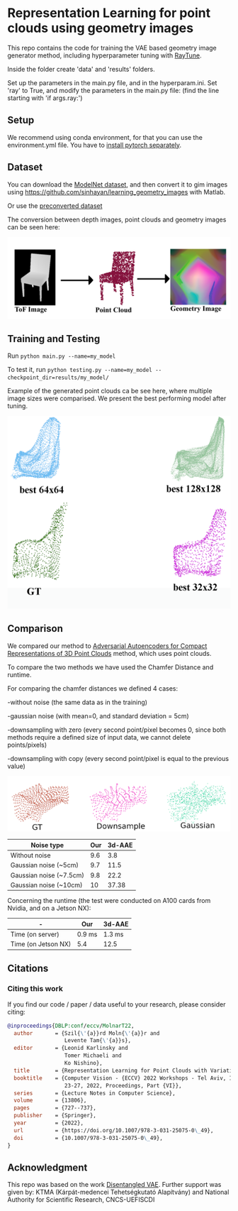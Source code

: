 # Representation Learning for point clouds using geometry images

This repo contains the code for training the VAE based geometry image generator method, including hyperparameter tuning with [RayTune](https://pytorch.org/tutorials/beginner/hyperparameter_tuning_tutorial.html).

Inside the folder create 'data' and 'results' folders.

Set up the parameters in the main.py file, and in the hyperparam.ini.
Set 'ray' to True, and modify the parameters in the main.py file: (find the line starting with 'if args.ray:')

## Setup
We recommend using conda environment, for that you can use the environment.yml file. You have to [install pytorch separately](https://pytorch.org/get-started/locally/).

## Dataset

You can download the [ModelNet dataset](https://modelnet.cs.princeton.edu/), and then convert it to gim images using https://github.com/sinhayan/learning_geometry_images with Matlab.

Or use the [preconverted dataset](https://drive.google.com/drive/folders/1WSO5EysAak148_HufngGzvbRMCr9CjQ6?usp=sharing)

The conversion between depth images, point clouds and geometry images can be seen here:

![plot](./depth2pcd2gim_fake.png)

## Training and Testing

Run  ```python main.py --name=my_model``` 

To test it, run ```python testing.py --name=my_model --checkpoint_dir=results/my_model/``` 

Example of the generated point clouds ca be see here, where multiple image sizes were comparised. We present the best performing model after tuning.

![plot](./chair_890_test_32_64_128_comparison_labels.png)

##  Comparison

We compared our method to [Adversarial Autoencoders for Compact Representations of 3D Point Clouds](https://arxiv.org/abs/1811.07605) method, which uses point clouds.

To compare the two methods we have used the Chamfer Distance and runtime.

For comparing the chamfer distances we defined 4 cases:

-without noise (the same data as in the training)

-gaussian noise (with mean=0, and standard deviation = 5cm)

-downsampling with zero (every second point/pixel becomes 0, since both methods require a defined size of input data, we cannot delete points/pixels)

-downsampling with copy (every second point/pixel is equal to the previous value)

![plot](./noises.png)

| Noise type  | Our | 3d-AAE |
| ------------- | ------------- | ------------- |
| Without noise | 9.6 | 3.8 |
| Gaussian noise (~5cm) | 9.7 | 11.5 |
| Gaussian noise (~7.5cm) | 9.8 | 22.2 |
| Gaussian noise (~10cm) | 10 | 37.38 |

Concerning the runtime (the test were conducted on A100 cards from Nvidia, and on a Jetson NX):

| -  | Our | 3d-AAE |
| ------------- | ------------- | ------------- |
| Time (on server) | 0.9 ms | 1.3 ms |
| Time (on Jetson NX) | 5.4 | 12.5 |

## Citations
### Citing this work
If you find our code / paper / data useful to your research, please consider citing:

```bibtex
@inproceedings{DBLP:conf/eccv/MolnarT22,
  author       = {Szil{\'{a}}rd Moln{\'{a}}r and
                  Levente Tam{\'{a}}s},
  editor       = {Leonid Karlinsky and
                  Tomer Michaeli and
                  Ko Nishino},
  title        = {Representation Learning for Point Clouds with Variational Autoencoders},
  booktitle    = {Computer Vision - {ECCV} 2022 Workshops - Tel Aviv, Israel, October
                  23-27, 2022, Proceedings, Part {VI}},
  series       = {Lecture Notes in Computer Science},
  volume       = {13806},
  pages        = {727--737},
  publisher    = {Springer},
  year         = {2022},
  url          = {https://doi.org/10.1007/978-3-031-25075-0\_49},
  doi          = {10.1007/978-3-031-25075-0\_49},
}
```

## Acknowledgment

This repo was based on the work [Disentangled VAE](https://github.com/YannDubs/disentangling-vae).
Further support was given by: KTMA (Kárpát-medencei Tehetségkutató Alapítvány) and National Authority for Scientific Research, CNCS-UEFISCDI
